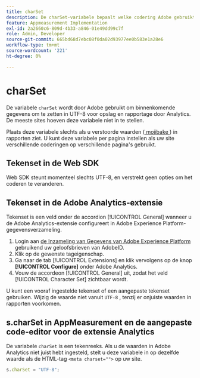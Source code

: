 ```yaml
---
title: charSet
description: De charSet-variabele bepaalt welke codering Adobe gebruikt om de afbeeldingsaanvraag te parseren.
feature: Appmeasurement Implementation
exl-id: 2a2660c6-809d-4b33-a846-01e49dd99c7f
role: Admin, Developer
source-git-commit: 665bd68d7ebc08f0da02d93977ee0b583e1a28e6
workflow-type: tm+mt
source-wordcount: '221'
ht-degree: 0%

---
```


# charSet

De variabele `charSet` wordt door Adobe gebruikt om binnenkomende gegevens om te zetten in UTF-8 voor opslag en rapportage door Analytics. De meeste sites hoeven deze variabele niet in te stellen.

Plaats deze variabele slechts als u verstoorde waarden ([ mojibake ](https://en.wikipedia.org/wiki/Mojibake)) in rapporten ziet. U kunt deze variabele per pagina instellen als uw site verschillende coderingen op verschillende pagina&#39;s gebruikt.

## Tekenset in de Web SDK

Web SDK steunt momenteel slechts UTF-8, en verstrekt geen opties om het coderen te veranderen.

## Tekenset in de Adobe Analytics-extensie

Tekenset is een veld onder de accordion [!UICONTROL General] wanneer u de Adobe Analytics-extensie configureert in Adobe Experience Platform-gegevensverzameling.

1. Login aan [ de Inzameling van Gegevens van Adobe Experience Platform ](https://experience.adobe.com/data-collection) gebruikend uw geloofsbrieven van AdobeID.
1. Klik op de gewenste tageigenschap.
1. Ga naar de tab [!UICONTROL Extensions] en klik vervolgens op de knop **[!UICONTROL Configure]** onder Adobe Analytics.
1. Vouw de accordeon [!UICONTROL General] uit, zodat het veld [!UICONTROL Character Set] zichtbaar wordt.

U kunt een vooraf ingestelde tekenset of een aangepaste tekenset gebruiken. Wijzig de waarde niet vanuit `UTF-8` , tenzij er onjuiste waarden in rapporten voorkomen.

## s.charSet in AppMeasurement en de aangepaste code-editor voor de extensie Analytics

De variabele `charSet` is een tekenreeks. Als u de waarden in Adobe Analytics niet juist hebt ingesteld, stelt u deze variabele in op dezelfde waarde als de HTML-tag `<meta charset="">` op uw site.

```js
s.charSet = "UTF-8";
```
